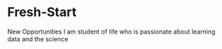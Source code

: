 # Fresh-Start
New Opportunities
I am student of life who is passionate about learning data and the science
